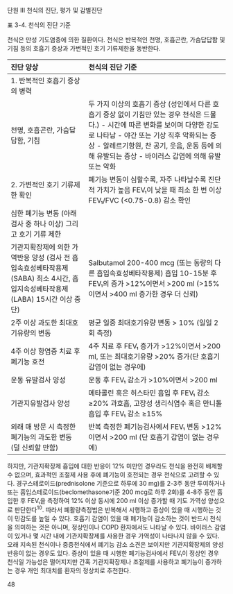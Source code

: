 단원
III
천식의 진단, 평가 및 감별진단

표 3-4. 천식의 진단 기준

천식은 만성 기도염증에 의한 질환이다. 천식은 반복적인 천명, 호흡곤란, 가슴답답함 및 기침 등의 호흡기 증상과 가변적인 호기 기류제한을 동반한다.

| 진단 양상                                                                           | 천식의 진단 기준                                                                                                                                                                                                                                                                                                    |
| :---------------------------------------------------------------------------------- | :------------------------------------------------------------------------------------------------------------------------------------------------------------------------------------------------------------------------------------------------------------------------------------------------------------------ |
| 1. 반복적인 호흡기 증상의 병력                                                      |                                                                                                                                                                                                                                                                                                                     |
| 천명, 호흡곤란, 가슴답답함, 기침                                                    | 두 가지 이상의 호흡기 증상 (성인에서 다른 호흡기 증상 없이 기침만 있는 경우 천식은 드물다.) - 시간에 따른 변화를 보이며 다양한 강도로 나타남 - 야간 또는 기상 직후 악화되는 증상 - 알레르기항원, 찬 공기, 웃음, 운동 등에 의해 유발되는 증상 - 바이러스 감염에 의해 유발 또는 악화                                |
| 2. 가변적인 호기 기류제한 확인                                                      | 폐기능 변동이 심할수록, 자주 나타날수록 진단적 가치가 높음 FEV₁이 낮을 때 최소 한 번 이상 FEV₁/FVC (<0.75-0.8) 감소 확인                                                                                                                                                                                            |
| 심한 폐기능 변동 (아래 검사 중 하나 이상) 그리고 호기 기류 제한                     |                                                                                                                                                                                                                                                                                                                     |
| 기관지확장제에 의한 가역반응 양성 (검사 전 흡입속효성베타작용제(SABA) 최소 4시간, 흡입지속성베타작용제(LABA) 15시간 이상 중단) | Salbutamol 200-400 mcg (또는 동량의 다른 흡입속효성베타작용제) 흡입 10-15분 후 FEV₁의 증가 >12%이면서 >200 ml (>15%이면서 >400 ml 증가한 경우 더 신뢰)                                                                                                                                                                  |
| 2주 이상 과도한 최대호기유량의 변동                                                 | 평균 일중 최대호기유량 변동 > 10% (일일 2회 측정)                                                                                                                                                                                                                                                                   |
| 4주 이상 항염증 치료 후 폐기능 호전                                                 | 4주 치료 후 FEV₁ 증가가 >12%이면서 >200 ml, 또는 최대호기유량 >20% 증가(단 호흡기 감염이 없는 경우에)                                                                                                                                                                                                              |
| 운동 유발검사 양성                                                                  | 운동 후 FEV₁ 감소가 >10%이면서 >200 ml                                                                                                                                                                                                                                                                             |
| 기관지유발검사 양성                                                                 | 메타콜린 혹은 히스타민 흡입 후 FEV₁ 감소 ≥20% 과호흡, 고장성 생리식염수 혹은 만니톨 흡입 후 FEV₁ 감소 ≥15%                                                                                                                                                                                                       |
| 외래 매 방문 시 측정한 폐기능의 과도한 변동 (덜 신뢰할 만함)                       | 반복 측정한 폐기능검사에서 FEV₁ 변동 >12%이면서 >200 ml (단 호흡기 감염이 없는 경우에)                                                                                                                                                                                                                             |

하지만, 기관지확장제 흡입에 대한 반응이 12% 미만인 경우라도 천식을 완전히 배제할 수 없으며, 효과적인 조절제 사용 후에 폐기능이 호전되는 경우 천식으로 고려할 수 있다. 경구스테로이드(prednisolone 기준으로 하루에 30 mg)를 2-3주 동안 투여하거나 또는 흡입스테로이드(beclomethasone기준 200 mcg로 하루 2회)를 4-8주 동안 흡입한 후 FEV₁을 측정하여 12% 이상 동시에 200 ml 이상 증가할 때 기도 가역성 양성으로 판단한다<sup>10</sup>. 따라서 폐활량측정법은 반복해서 시행하고 증상이 있을 때 시행하는 것이 민감도를 높일 수 있다. 호흡기 감염이 있을 때 폐기능이 감소하는 것이 반드시 천식을 의미하는 것은 아니며, 정상인이나 COPD 환자에서도 나타날 수 있다. 바이러스 감염이 있거나 몇 시간 내에 기관지확장제를 사용한 경우 가역성이 나타나지 않을 수 있다. 오래 지속된 천식이나 중증천식에서 폐기능 감소 소견은 보이지만 기관지확장제의 양성 반응이 없는 경우도 있다. 증상이 있을 때 시행한 폐기능검사에서 FEV₁이 정상인 경우 천식일 가능성은 떨어지지만 간혹 기관지확장제나 조절제를 사용하고 폐기능이 증가하는 경우 개인 최대치를 환자의 정상치로 추천한다.

<PAGE>48